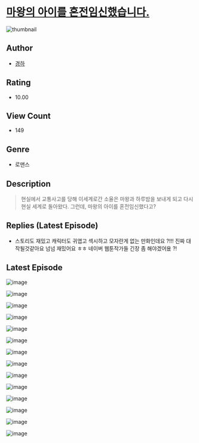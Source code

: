 # [마왕의 아이를 혼전임신했습니다.](https://comic.naver.com/challenge/list?titleId=810219)
![thumbnail](https://image-comic.pstatic.net/user_contents_data/challenge_comic/2023/05/23/upload_7292845334074569010_480x623.jpeg)

## Author
- [경하](https://comic.naver.com/artistTitle?id=366827)

## Rating
- 10.00

## View Count
- 149

## Genre
- 로맨스

## Description
> 현실에서 교통사고를 당해 이세계로간 소율은 마왕과 하루밤을 보내게 되고 다시 현실 세계로 돌아왔다. 그런데, 마왕의 아이를 혼전임신했다고?

## Replies (Latest Episode)
- 스토리도 재밌고 캐릭터도 귀엽고 섹시하고 모자란게 없는 만화인데요 ?!!! 진짜 대작될것같아요 넘넘 재밌어요 ㅎㅎ 네이버 웹툰작가들 긴장 좀 해야겠어욨 ?!

## Latest Episode
![image](https://image-comic.pstatic.net/user_contents_data/challenge_comic/2023/05/23/366827/upload_7233680819489026101.jpeg)

![image](https://image-comic.pstatic.net/user_contents_data/challenge_comic/2023/05/23/366827/upload_7221295920581063732.jpeg)

![image](https://image-comic.pstatic.net/user_contents_data/challenge_comic/2023/05/23/366827/upload_3760844584913429044.jpeg)

![image](https://image-comic.pstatic.net/user_contents_data/challenge_comic/2023/05/23/366827/upload_7075779976219472432.jpeg)

![image](https://image-comic.pstatic.net/user_contents_data/challenge_comic/2023/05/23/366827/upload_7077234613661283171.jpeg)

![image](https://image-comic.pstatic.net/user_contents_data/challenge_comic/2023/05/23/366827/upload_3546975248772969014.jpeg)

![image](https://image-comic.pstatic.net/user_contents_data/challenge_comic/2023/05/23/366827/upload_7075499596439632181.jpeg)

![image](https://image-comic.pstatic.net/user_contents_data/challenge_comic/2023/05/23/366827/upload_3906934666916016179.jpeg)

![image](https://image-comic.pstatic.net/user_contents_data/challenge_comic/2023/05/23/366827/upload_7148111121737922662.jpeg)

![image](https://image-comic.pstatic.net/user_contents_data/challenge_comic/2023/05/23/366827/upload_3904729939964147041.jpeg)

![image](https://image-comic.pstatic.net/user_contents_data/challenge_comic/2023/05/23/366827/upload_7017515562161091426.jpeg)

![image](https://image-comic.pstatic.net/user_contents_data/challenge_comic/2023/05/23/366827/upload_7291435785920852067.jpeg)

![image](https://image-comic.pstatic.net/user_contents_data/challenge_comic/2023/05/23/366827/upload_3544443099381392691.jpeg)

![image](https://image-comic.pstatic.net/user_contents_data/challenge_comic/2023/05/23/366827/upload_4050814384151355749.jpeg)
